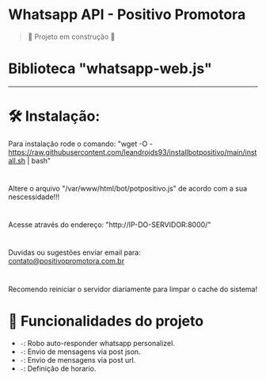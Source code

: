 # Whatsapp API - Positivo Promotora
> :construction: Projeto em construção :construction:
# Biblioteca "whatsapp-web.js"
****
# 🛠️ Instalação:
Para instalação rode o comando: "wget -O - https://raw.githubusercontent.com/leandrojds93/installbotpositivo/main/install.sh | bash"
#
Altere o arquivo "/var/www/html/bot/potpositivo.js" de acordo com a sua nescessidade!!!
#
Acesse através do endereço: "http://IP-DO-SERVIDOR:8000/"
#
Duvidas ou sugestões enviar email para: contato@positivopromotora.com.br
#
Recomendo reiniciar o servidor diariamente para limpar o cache do sistema!
# :hammer: Funcionalidades do projeto

- `-`: Robo auto-responder whatsapp personalizel.
- `-`: Envio de mensagens via post json.
- `-`: Envio de mensagens via post url.
- `-`: Definição de horario.
